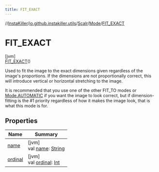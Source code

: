 ```yaml
---
title: FIT_EXACT
---
```

//[InstaKiller](../../../../../index.html)/[io.github.instakiller.utils](../../../index.html)/[Scalr](../../index.html)/[Mode](../index.html)/[FIT_EXACT](index.html)



# FIT_EXACT



[jvm]\
[FIT_EXACT](index.html)()



Used to fit the image to the exact dimensions given regardless of the image's proportions. If the dimensions are not proportionally correct, this will introduce vertical or horizontal stretching to the image.



It is recommended that you use one of the other FIT_TO modes or [Mode.AUTOMATIC](../-a-u-t-o-m-a-t-i-c/index.html) if you want the image to look correct, but if dimension-fitting is the #1 priority regardless of how it makes the image look, that is what this mode is for.



## Properties


| Name | Summary |
|---|---|
| [name](../../-rotation/-c-w_90/index.html#-372974862%2FProperties%2F863300109) | [jvm]<br>val [name](../../-rotation/-c-w_90/index.html#-372974862%2FProperties%2F863300109): [String](https://kotlinlang.org/api/latest/jvm/stdlib/kotlin/-string/index.html) |
| [ordinal](../../-rotation/-c-w_90/index.html#-739389684%2FProperties%2F863300109) | [jvm]<br>val [ordinal](../../-rotation/-c-w_90/index.html#-739389684%2FProperties%2F863300109): [Int](https://kotlinlang.org/api/latest/jvm/stdlib/kotlin/-int/index.html) |

